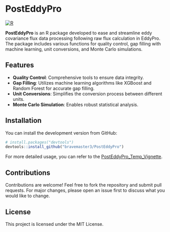 # PostEddyPro

[![R](https://img.shields.io/badge/Made%20with-R-1f425f.svg)](https://www.r-project.org/)

**PostEddyPro** is an R package developed to ease and streamline eddy covariance flux data processing following raw flux calculation in EddyPro. The package includes various functions for quality control, gap filling with machine learning, unit conversions, and Monte Carlo simulations.

## Features

- **Quality Control**: Comprehensive tools to ensure data integrity.
- **Gap Filling**: Utilizes machine learning algorithms like XGBoost and Random Forest for accurate gap filling.
- **Unit Conversions**: Simplifies the conversion process between different units.
- **Monte Carlo Simulation**: Enables robust statistical analysis.

## Installation

You can install the development version from GitHub:

```r
# install.packages("devtools")
devtools::install_github("bravemaster3/PostEddyPro")
```

For more detailed usage, you can refer to the [PostEddyPro_Temp_Vignette](https://github.com/bravemaster3/PostEddyPro_Temp_Vignette).

## Contributions
Contributions are welcome! Feel free to fork the repository and submit pull requests. For major changes, please open an issue first to discuss what you would like to change.

## License
This project is licensed under the MIT License.

